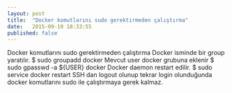 ```yaml
---
layout: post
title:  "Docker komutlarını sudo gerektirmeden çalıştırma"
date:   2015-09-10 18:33:55
published: false
---
```

  
Docker komutlarını sudo gerektirmeden çalıştırma
Docker isminde bir group yaratılır.
$ sudo groupadd docker 
Mevcut user docker grubuna eklenir
$ sudo gpasswd -a ${USER} docker
Docker daemon restart edilir.
$ sudo service docker restart
SSH dan logout olunup tekrar login olunduğunda docker komutlarını sudo ile çalıştırmaya gerek kalmaz.
